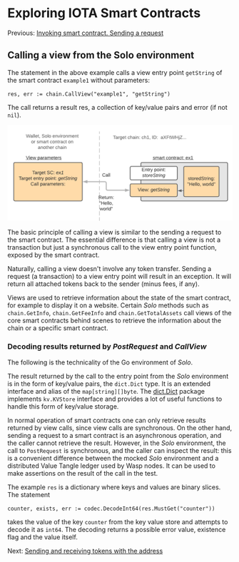 # Exploring IOTA Smart Contracts

Previous: [Invoking smart contract. Sending a request](06.md)   

## Calling a view from the Solo environment
The statement in the above example calls a view entry point `getString` of the smart contract `example1` without parameters:
```
res, err := chain.CallView("example1", "getString")
```
The call returns a result res, a collection of key/value pairs and error (if not `nil`).

![](call_view.png)

The basic principle of calling a view is similar to the sending a request to the smart contract. 
The essential difference is that calling a view is not a transaction but just a synchronous call 
to the view entry point function, exposed by the smart contract.

Naturally, calling a view doesn't involve any token transfer. 
Sending a request (a transaction) to a view entry point will result in an exception. It will return 
all attached tokens back to the sender (minus fees, if any).

Views are used to retrieve information about the state of the smart contract, 
for example to display it on a website. Certain _Solo_ methods such as `chain.GetInfo`, 
`chain.GetFeeInfo` and `chain.GetTotalAssets` call views of the core smart contracts behind scenes 
to retrieve the information about the chain or a specific smart contract.

### Decoding results returned by _PostRequest_ and _CallView_
The following is the technicality of the Go environment of _Solo_.

The result returned by the call to the entry point from the _Solo_ environment is in the form of key/value pairs, 
the `dict.Dict` type. 
It is an extended interface and alias of the `map[string][]byte`. 
The [dict.Dict](https://github.com/iotaledger/wasp/blob/master/packages/kv/dict/dict.go) package implements 
`kv.KVStore` interface and provides a lot of useful functions to handle this form of key/value storage.

In normal operation of smart contracts one can only retrieve results returned by view calls, 
since view calls are synchronous. 
On the other hand, sending a request to a smart contract is an asynchronous operation, and 
the caller cannot retrieve the result. 
However, in the _Solo_ environment, the call to `PostRequest` is synchronous, and the caller can inspect 
the result: this is a convenient difference between the mocked _Solo_ environment and a 
distributed Value Tangle ledger used by Wasp nodes. 
It can be used to make assertions on the result of the call in the test.

The example `res` is a dictionary where keys and values are binary slices. The statement
```
counter, exists, err := codec.DecodeInt64(res.MustGet("counter")) 
```
takes the value of the key `counter` from the key value store and attempts to decode it as `int64`.
The decoding returns a possible error value, existence flag and the value itself.
 
Next: [Sending and receiving tokens with the address](08.md) 

